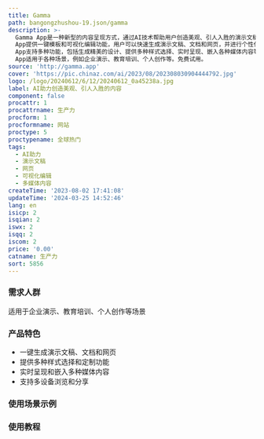 ```yaml
---
title: Gamma
path: bangongzhushou-19.json/gamma
description: >-
  Gamma App是一种新型的内容呈现方式，通过AI技术帮助用户创造美观、引人入胜的演示文稿和网页，无需繁琐的格式和设计工作。Gamma
  App提供一键模板和可视化编辑功能，用户可以快速生成演示文稿、文档和网页，并进行个性化定制。Gamma
  App支持多种功能，包括生成精美的设计、提供多种样式选择、实时呈现、嵌入各种媒体内容等。用户可以在任何设备上浏览和分享创作的内容。Gamma
  App适用于各种场景，例如企业演示、教育培训、个人创作等。免费试用。
source: 'http://gamma.app'
cover: 'https://pic.chinaz.com/ai/2023/08/202308030904444792.jpg'
logo: /logo/20240612/6/12/20240612_0a45238a.jpg
label: AI助力创造美观、引人入胜的内容
component: false
procattr: 1
procattrname: 生产力
procform: 1
procformname: 网站
proctype: 5
proctypename: 全球热门
tags:
  - AI助力
  - 演示文稿
  - 网页
  - 可视化编辑
  - 多媒体内容
createTime: '2023-08-02 17:41:08'
updateTime: '2024-03-25 14:52:46'
lang: en
isicp: 2
isqian: 2
iswx: 2
isqq: 2
iscom: 2
price: '0.00'
catname: 生产力
sort: 5856
---
```




### 需求人群
适用于企业演示、教育培训、个人创作等场景

### 产品特色
- 一键生成演示文稿、文档和网页
- 提供多种样式选择和定制功能
- 实时呈现和嵌入多种媒体内容
- 支持多设备浏览和分享

### 使用场景示例


### 使用教程


  
